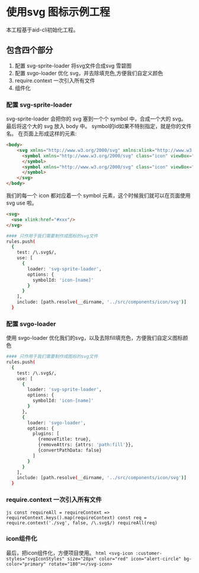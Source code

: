 # 使用svg 图标示例工程

本工程基于aid-cli初始化工程。


## 包含四个部分
1. 配置 svg-sprite-loader 将svg文件合成svg 雪碧图
2. 配置 svgo-loader 优化 svg，并去除填充色,方便我们自定义颜色
3. require.context 一次引入所有文件
4. 组件化

### 配置 svg-sprite-loader

svg-sprite-loader 会把你的 svg 塞到一个个 symbol 中，合成一个大的 svg。
最后将这个大的 svg 放入 body 中。
symbol的id如果不特别指定，就是你的文件名。
在页面上形成这样的元素:

```html
<body>
    <svg xmlns="http://www.w3.org/2000/svg" xmlns:xlink="http://www.w3.org/1999/xlink" id="__SVG_SPRITE_NODE__">
      <symbol xmlns="http://www.w3.org/2000/svg" class="icon" viewBox="0 0 1024 1024" id="xxx">
      </symbol>
      <symbol xmlns="http://www.w3.org/2000/svg" class="icon" viewBox="0 0 1024 1024" id="xxx">
      </symbol>
    </svg>
</body>
```

我们的每一个 icon 都对应着一个 symbol 元素，这个时候我们就可以在页面使用 svg use 啦。
```html
<svg>
  <use xlink:href="#xxx"/>
</svg>
```

```bash
#### 只作用于我们需要制作成图标的svg文件
rules.push(
  {
    test: /\.svg$/,
    use: [
      {
        loader: 'svg-sprite-loader',
        options: {
          symbolId: 'icon-[name]'
        }
      }
    ],
    include: [path.resolve(__dirname, '../src/components/icon/svg')]
  }
```

### 配置 svgo-loader

使用 svgo-loader 优化我们的svg，以及去除fill填充色，方便我们自定义图标颜色

```bash
#### 只作用于我们需要制作成图标的svg文件
rules.push(
  {
    test: /\.svg$/,
    use: [
      {
        loader: 'svg-sprite-loader',
        options: {
          symbolId: 'icon-[name]'
        }
      },
      {
        loader: 'svgo-loader',
        options: {
          plugins: [
            {removeTitle: true},
            {removeAttrs: {attrs: 'path:fill'}},
            {convertPathData: false}
          ]
        }
      }
    ],
    include: [path.resolve(__dirname, '../src/components/icon/svg')]
  }
```

### require.context 一次引入所有文件

`js
  const requireAll = requireContext => requireContext.keys().map(requireContext)
  const req = require.context('./svg', false, /\.svg$/)
  requireAll(req)
`

### icon组件化
最后，把icon组件化，方便项目使用。
`html
  <svg-icon :customer-styles="svgIconStyles" size="28px" color="red" icon="alert-circle" bg-color="primary" rotate="180"></svg-icon>
`



